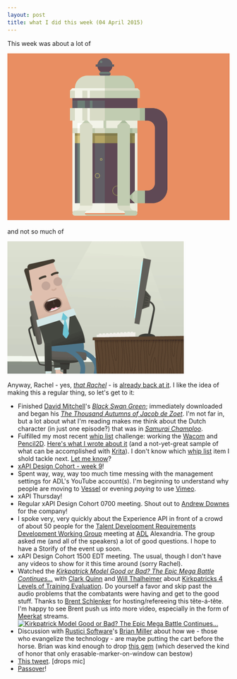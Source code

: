 ```yaml
---
layout: post
title: what I did this week (04 April 2015)
---
```


This week was about a lot of 

![coffee animation from Justin Mezzell on Dribbble](/images/frenchpress.gif 'https://dribbble.com/shots/1179520-Press-of-the-French-GIF')

and not so much of

![coffee animation from Joaquim Marques Nielsen on Dribbble](/images/a_good_days_work_2.gif 'https://dribbble.com/shots/718526-Animation-A-Good-Days-Work')

Anyway, Rachel - yes, [*that Rachel*](http://www.ohthatrachel.com/) - is [already back at it](http://www.ohthatrachel.com/2015/04/03/what-ive-been-up-to-this-week-2/). I like the idea of making this a regular thing, so let's get to it:

* Finished [David Mitchell](http://en.wikipedia.org/wiki/David_Mitchell_%28author%29)'s [*Black Swan Green*](http://en.wikipedia.org/wiki/Black_Swan_Green); immediately downloaded and began his [*The Thousand Autumns of Jacob de Zoet*](http://en.wikipedia.org/wiki/The_Thousand_Autumns_of_Jacob_de_Zoet). I'm not far in, but a lot about what I'm reading makes me think about the Dutch character (in just one episode?) that was in [*Samurai Champloo*](http://en.wikipedia.org/wiki/Samurai_Champloo).
* Fulfilled my most recent [whip list](http://craigwiggins.github.io/the-whip/) challenge: working the [Wacom](http://us.wacom.com/en/welcome/bamboo-connect/) and [Pencil2D](https://github.com/pencil2d/pencil). [Here's what I wrote about it](http://craigwiggins.github.io/2015/04/04/reacquaintance/) (and a not-yet-great sample of what can be accomplished with [Krita](https://krita.org/)). I don't know which [whip list](http://craigwiggins.github.io/the-whip/) item I shold tackle next. [Let me know](http://www.twitter.com/oxala75)?
* [xAPI Design Cohort - week 9](https://groups.google.com/a/adlnet.gov/forum/#!forum/xapi-design)! 
* Spent way, way, way too much time messing with the management settings for ADL's YouTube account(s). I'm beginning to understand why people are moving to [Vessel](https://www.vessel.com/) or evening *paying* to use [Vimeo](https://vimeo.com/).
* xAPI Thursday! 
 * Regular xAPI Design Cohort 0700 meeting. Shout out to [Andrew Downes](https://twitter.com/mrdownes) for the company!
 * I spoke very, very quickly about the Experience API in front of a crowd of about 50 people for the [Talent Development Requirements Development Working Group](http://clo.knowledgeportal.us/minutes/8th-annual-chief-learning-officer-council-strategic-planning-meeting-1/clo-talent-dev-reqs) meeting at [ADL](http://www.adlnet.gov) Alexandria. The group asked me (and all of the speakers) a lot of good questions. I hope to have a Storify of the event up soon.
 * xAPI Design Cohort 1500 EDT meeting. The usual, though I don't have any videos to show for it this time around (sorry Rachel).
* Watched the [*Kirkpatrick Model Good or Bad? The Epic Mega Battle Continues...*](https://youtu.be/nXHNUX-HuVs) with [Clark Quinn](http://blog.learnlets.com/) and [Will Thalheimer](http://www.willatworklearning.com/2015/03/kirkpatrick-model-good-or-bad-the-epic-mega-battle.html) about [Kirkpatricks 4 Levels of Training Evaluation](http://www.nwlink.com/~donclark/hrd/isd/kirkpatrick.html). Do yourself a favor and skip past the audio problems that the combatants were having and get to the good stuff. Thanks to [Brent Schlenker](https://twitter.com/bschlenker) for hosting/refereeing this tête-á-tête. I'm happy to see Brent push us into more video, especially in the form of [Meerkat](http://meerkatapp.co/) streams.
[![Kirkpatrick Model Good or Bad? The Epic Mega Battle Continues...](http://img.youtube.com/vi/nXHNUX-HuVs/0.jpg)](http://www.youtube.com/watch?v=nXHNUX-HuVs)
* Discussion with [Rustici Software](http://rusticisoftware.com/)'s [Brian Miller](https://twitter.com/k95bm01) about how we - those who evangelize the technology - are maybe putting the cart before the horse. Brian was kind enough to drop [this gem](https://twitter.com/oxala75/status/584075345684537344) (which deserved the kind of honor that only erasable-marker-on-window can bestow)
* [This tweet](https://twitter.com/oxala75/status/584067118640959488). [drops mic]
* [Passover](http://magazine.good.is/articles/passover-rube-goldberg)!